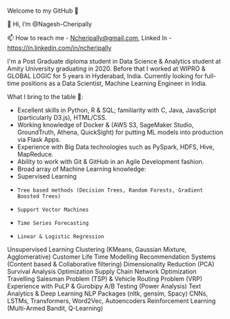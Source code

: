 Welcome to my GitHub 👋

👋 Hi, I’m @Nagesh-Cheripally

📫 How to reach me - Ncheripally@gmail.com, Linked In - https://in.linkedin.com/in/ncheripally

I'm a Post Graduate diploma student in Data Science & Analytics student at Amity University graduating in 2020. Before that I worked at WIPRO & GLOBAL LOGIC for 5 years in Hyderabad, India. Currently looking for full-time positions as a Data Scientist, Machine Learning Engineer in India.

What I bring to the table 🧠:

- Excellent skills in Python, R & SQL; familiarity with C, Java, JavaScript (particularly D3.js), HTML/CSS.
- Working knowledge of Docker & (AWS S3, SageMaker Studio, GroundTruth, Athena, QuickSight) for putting ML models into production via Flask Apps.
- Experience with Big Data technologies such as PySpark, HDFS, Hive, MapReduce.
- Ability to work with Git & GitHub in an Agile Development fashion.
- Broad array of Machine Learning knowledge:
-   Supervised Learning
-     Tree based methods (Decision Trees, Random Forests, Gradient Boosted Trees)
-     Support Vector Machines
-     Time Series Forecasting
-     Linear & Logistic Regression




Unsupervised Learning
Clustering (KMeans, Gaussian Mixture, Agglomerative)
Customer Life Time Modelling
Recommendation Systems (Content based & Collaborative filtering)
Dimensionality Reduction (PCA)
Survival Analysis
Optimization
Supply Chain Network Optimization
Travelling Salesman Problem (TSP) & Vehicle Routing Problem (VRP)
Experience with PuLP & Gurobipy
A/B Testing (Power Analysis)
Text Analytics & Deep Learning
NLP Packages (nltk, gensim, Spacy)
CNNs, LSTMs, Transformers, Word2Vec, Autoencoders
Reinforcement Learning (Multi-Armed Bandit, Q-Learning)


<!---
Nagesh-Cheripally/Nagesh-Cheripally is a ✨ special ✨ repository because its `README.md` (this file) appears on your GitHub profile.
You can click the Preview link to take a look at your changes.
--->


